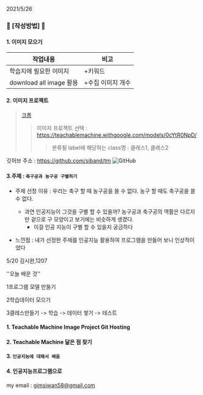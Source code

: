 2021/5/26

### 🖤 [작성방법] 🖤
#### 1. 이미지 모으기
|작업내용|비고|
|--|--|
|학습지에 필요한 이미지|+키워드|
|download all image 활용  |+수집 이미지 개수

#### 2. 이미지 프로젝트
> [크롬](https://www.google.co.kr/)
>>이미지 프로젝트 선택 : https://teachablemachine.withgoogle.com/models/0cYtR0NpD/
>>> 분류될 label에 해당하는 class명 : 클래스1, 클래스2

깃허브 주소 : https://github.com/siband/tm
![GitHub](https://avatars.githubusercontent.com/u/9919?s=200&v=4)




#### 3.주제 : ``축구공과 농구공 구별하기``
+ 주제 선정 이유 : 우리는 축구 할 때 농구공을 쓸 수 없다. 농구 할 때도 축구공을 쓸 수 없다.
  + 과연 인공지능이 그것을 구별 할 수 있을까? 농구공과 축구공의 역활은 다르지만 겉으로 구 모양이고 보기에는 비슷하게 생겼다.
    + 이걸 인공 지능이 구별 할 수 있을지 궁금하다

+ 느낀점 : 내가 선정한 주제를 인공지능 활용하여 프로그램을 만들어 보니 인상적이었다 

5/20 김시완,1207

''오늘 배운 것'' 

1프로그램 모델 만들기

2학습데이터 모으기 

3클레스만들기 -> 학습 -> 데이터 쌓기 -> 테스트 

#### 1. Teachable Machine Image Project Git Hosting

#### 2. Teachable Machine 닮은 점 찾기

#### 3. ``인공지능에 대해서 배움``

#### 4. 인공지능프로그램으로 

my email : <gimsiwan58@gmail.com>
